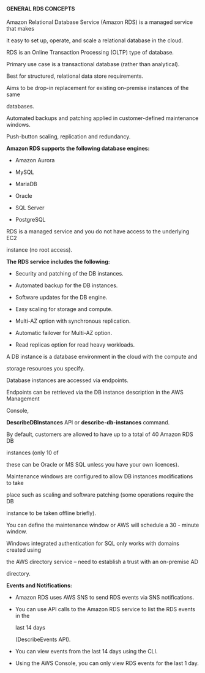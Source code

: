 #### GENERAL RDS CONCEPTS


Amazon Relational Database Service (Amazon RDS) is a managed service that makes

it easy to set up, operate, and scale a relational database in the cloud.


RDS is an Online Transaction Processing (OLTP) type of database.


Primary use case is a transactional database (rather than analytical).


Best for structured, relational data store requirements.


Aims to be drop-in replacement for existing on-premise instances of the same

databases.


Automated backups and patching applied in customer-defined maintenance windows.


Push-button scaling, replication and redundancy.


**Amazon RDS supports the following database engines:**


- Amazon Aurora

- MySQL

- MariaDB

- Oracle

- SQL Server

- PostgreSQL


RDS is a managed service and you do not have access to the underlying EC2

instance (no root access).


**The RDS service includes the following:**


- Security and patching of the DB instances.

- Automated backup for the DB instances.

- Software updates for the DB engine.

- Easy scaling for storage and compute.

- Multi-AZ option with synchronous replication.

- Automatic failover for Multi-AZ option.

- Read replicas option for read heavy workloads.


A DB instance is a database environment in the cloud with the compute and

storage resources you specify.


Database instances are accessed via endpoints.


Endpoints can be retrieved via the DB instance description in the AWS Management

Console,

**DescribeDBInstances** API or **describe-db-instances** command.


By default, customers are allowed to have up to a total of 40 Amazon RDS DB

instances (only 10 of


these can be Oracle or MS SQL unless you have your own licences).


Maintenance windows are configured to allow DB instances modifications to take

place such as scaling and software patching (some operations require the DB

instance to be taken offline briefly).


You can define the maintenance window or AWS will schedule a 30 - minute window.


Windows integrated authentication for SQL only works with domains created using

the AWS directory service – need to establish a trust with an on-premise AD

directory.


**Events and Notifications:**


- Amazon RDS uses AWS SNS to send RDS events via SNS notifications.

- You can use API calls to the Amazon RDS service to list the RDS events in the

  last 14 days

  (DescribeEvents API).

- You can view events from the last 14 days using the CLI.

- Using the AWS Console, you can only view RDS events for the last 1 day.

